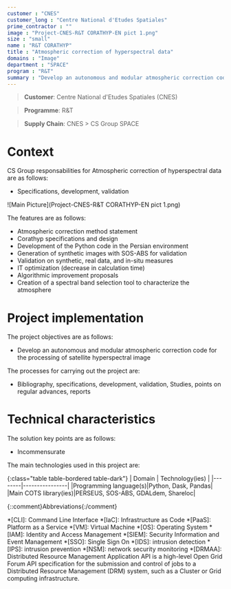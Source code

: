 ```yaml
---
customer : "CNES"
customer_long : "Centre National d'Etudes Spatiales"
prime_contractor : ""
image : "Project-CNES-R&T CORATHYP-EN pict 1.png"
size : "small"
name : "R&T CORATHYP"
title : "Atmospheric correction of hyperspectral data"
domains : "Image"
department : "SPACE"
program : "R&T"
summary : "Develop an autonomous and modular atmospheric correction code for the processing of satellite hyperspectral image"
---
```


> __Customer__\: Centre National d'Etudes Spatiales (CNES)

> __Programme__\: R&T

> __Supply Chain__\: CNES >  CS Group SPACE


# Context


CS Group responsabilities for Atmospheric correction of hyperspectral data are as follows:
* Specifications, development, validation

![Main Picture](Project-CNES-R&T CORATHYP-EN pict 1.png)

The features are as follows:
* Atmospheric correction method statement 
* Corathyp specifications and design
* Development of the Python code in the Persian environment
* Generation of synthetic images with SOS-ABS for validation
* Validation on synthetic, real data, and in-situ measures
* IT optimization (decrease in calculation time)
* Algorithmic improvement proposals 
* Creation of a spectral band selection tool to characterize the atmosphere

# Project implementation

The project objectives are as follows:
* Develop an autonomous and modular atmospheric correction code for the processing of satellite hyperspectral image

The processes for carrying out the project are:
* Bibliography, specifications, development, validation, Studies, points on regular advances, reports

# Technical characteristics

The solution key points are as follows:
* Incommensurate



The main technologies used in this project are:

{:class="table table-bordered table-dark"}
| Domain | Technology(ies) |
|--------|----------------|
|Programming language(s)|Python, Dask, Pandas|
|Main COTS library(ies)|PERSEUS, SOS-ABS, GDALdem, Shareloc|



{::comment}Abbreviations{:/comment}

*[CLI]: Command Line Interface
*[IaC]: Infrastructure as Code
*[PaaS]: Platform as a Service
*[VM]: Virtual Machine
*[OS]: Operating System
*[IAM]: Identity and Access Management
*[SIEM]: Security Information and Event Management
*[SSO]: Single Sign On
*[IDS]: intrusion detection
*[IPS]: intrusion prevention
*[NSM]: network security monitoring
*[DRMAA]: Distributed Resource Management Application API is a high-level Open Grid Forum API specification for the submission and control of jobs to a Distributed Resource Management (DRM) system, such as a Cluster or Grid computing infrastructure.

